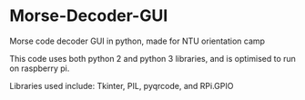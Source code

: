 # Morse-Decoder-GUI
Morse code decoder GUI in python, made for NTU orientation camp

This code uses both python 2 and python 3 libraries, and is optimised to run on raspberry pi.

Libraries used include:
Tkinter, PIL, pyqrcode, and RPi.GPIO
